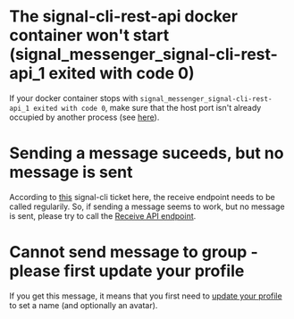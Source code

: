 # The signal-cli-rest-api docker container won't start (signal_messenger_signal-cli-rest-api_1 exited with code 0)

If your docker container stops with `signal_messenger_signal-cli-rest-api_1 exited with code 0`, make sure that the host port isn't already occupied by another process (see [here](https://github.com/sheophe/signal-cli-rest-api/issues/2)).

# Sending a message suceeds, but no message is sent

According to [this](https://github.com/AsamK/signal-cli/issues/202) signal-cli ticket here, the receive endpoint needs to be called regularily. So, if sending a message seems to work, but no message is sent, please try to call the [Receive API endpoint](https://sheophe.github.io/signal-cli-rest-api/#/Messages/get_v1_receive__number_). 

# Cannot send message to group - please first update your profile

If you get this message, it means that you first need to [update your profile](https://sheophe.github.io/signal-cli-rest-api/#/Profiles/put_v1_profiles__number_) to set a name (and optionally an avatar). 
